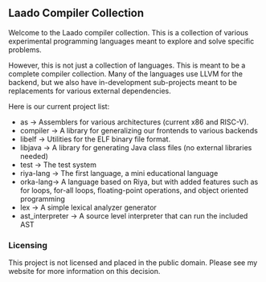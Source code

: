 ## Laado Compiler Collection

Welcome to the Laado compiler collection. This is a collection of various experimental programming languages meant to explore and solve specific problems.

However, this is not just a collection of languages. This is meant to be a complete compiler collection. Many of the languages use LLVM for the backend, but we also have in-development sub-projects meant to be replacements for various external dependencies.

Here is our current project list:
* as -> Assemblers for various architectures (current x86 and RISC-V).
* compiler -> A library for generalizing our frontends to various backends
* libelf -> Utilities for the ELF binary file format.
* libjava -> A library for generating Java class files (no external libraries needed)
* test -> The test system
* riya-lang -> The first language, a mini educational language
* orka-lang-> A language based on Riya, but with added features such as for loops, for-all loops, floating-point operations, and object oriented programming
* lex -> A simple lexical analyzer generator
* ast_interpreter -> A source level interpreter that can run the included AST

### Licensing

This project is not licensed and placed in the public domain. Please see my website for more information on this decision.

